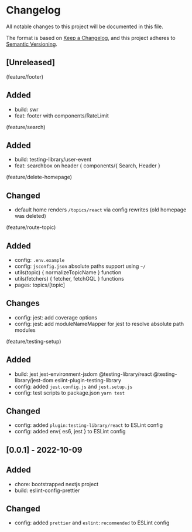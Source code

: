 # Changelog
All notable changes to this project will be documented in this file.

The format is based on [Keep a Changelog](https://keepachangelog.com/en/1.0.0/),
and this project adheres to [Semantic Versioning](https://semver.org/spec/v2.0.0.html).

## [Unreleased]

(feature/footer)
## Added
- build: swr
- feat: footer with components/RateLimit

(feature/search)
## Added
- build: testing-library/user-event
- feat: searchbox on header { components/{ Search, Header }

(feature/delete-homepage)
## Changed
- default home renders `/topics/react` via config rewrites (old homepage was deleted)

(feature/route-topic)
## Added
- config: `.env.example`
- config: `jsconfig.json` absolute paths support using `~/`
- utils(topic) { normalizeTopicName } function
- utils(fetchers) { fetcher, fetchGQL } functions
- pages: topics/[topic]

## Changes
- config: jest: add coverage options
- config: jest: add moduleNameMapper for jest to resolve absolute path modules

(feature/testing-setup)
## Added
- build: jest jest-environment-jsdom @testing-library/react @testing-library/jest-dom eslint-plugin-testing-library
- config: added `jest.config.js` and `jest.setup.js`
- config: test scripts to package.json `yarn test`

## Changed
- config: added `plugin:testing-library/react` to ESLint config
- config: added env{ es6, jest } to ESLint config

## [0.0.1] - 2022-10-09
## Added
- chore: bootstrapped nextjs project
- build: eslint-config-prettier

## Changed
- config: added `prettier` and `eslint:recommended` to ESLint config

